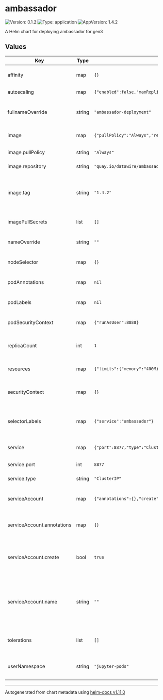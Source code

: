 # ambassador

![Version: 0.1.2](https://img.shields.io/badge/Version-0.1.2-informational?style=flat-square) ![Type: application](https://img.shields.io/badge/Type-application-informational?style=flat-square) ![AppVersion: 1.4.2](https://img.shields.io/badge/AppVersion-1.4.2-informational?style=flat-square)

A Helm chart for deploying ambassador for gen3

## Values

| Key | Type | Default | Description |
|-----|------|---------|-------------|
| affinity | map | `{}` | Affinity to use for the deployment. |
| autoscaling | map | `{"enabled":false,"maxReplicas":10,"minReplicas":1,"targetCPUUtilizationPercentage":60}` | Autoscaling options. |
| fullnameOverride | string | `"ambassador-deployment"` | Override the full name of the deployment. |
| image | map | `{"pullPolicy":"Always","repository":"quay.io/datawire/ambassador","tag":"1.4.2"}` | Docker image information. |
| image.pullPolicy | string | `"Always"` | Docker pull policy. |
| image.repository | string | `"quay.io/datawire/ambassador"` | Docker repository. |
| image.tag | string | `"1.4.2"` | Overrides the image tag whose default is the chart appVersion. |
| imagePullSecrets | list | `[]` | Docker image pull secrets. |
| nameOverride | string | `""` | Override the name of the chart. |
| nodeSelector | map | `{}` | Node selector labels. |
| podAnnotations | map | `nil` | Annotations to add to the pod. |
| podLabels | map | `nil` | Labels to add to the pod. |
| podSecurityContext | map | `{"runAsUser":8888}` | Pod-level security context. |
| replicaCount | int | `1` | Number of replicas for the deployment. |
| resources | map | `{"limits":{"memory":"400Mi"},"requests":{"cpu":"100m","memory":"100Mi"}}` | Resource limits and requests. |
| securityContext | map | `{}` | Container-level security context. |
| selectorLabels | map | `{"service":"ambassador"}` | Labels to use for selecting the deployment. |
| service | map | `{"port":8877,"type":"ClusterIP"}` | Kubernetes service information. |
| service.port | int | `8877` | Service port to use. |
| service.type | string | `"ClusterIP"` | Service type to use. |
| serviceAccount | map | `{"annotations":{},"create":true,"name":""}` | Service account to use or create. |
| serviceAccount.annotations | map | `{}` | Annotations to add to the service account. |
| serviceAccount.create | bool | `true` | Specifies whether a service account should be created. |
| serviceAccount.name | string | `""` | If not set and create is true, a name is generated using the fullname template. |
| tolerations | list | `[]` | Tolerations to use for the deployment. |
| userNamespace | string | `"jupyter-pods"` | Namespace to use for user resources. |

----------------------------------------------
Autogenerated from chart metadata using [helm-docs v1.11.0](https://github.com/norwoodj/helm-docs/releases/v1.11.0)
